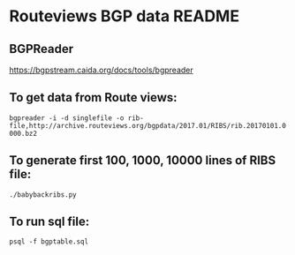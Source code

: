 # Routeviews BGP data README

## BGPReader
https://bgpstream.caida.org/docs/tools/bgpreader

## To get data from Route views:
```bgpreader -i -d singlefile -o rib-file,http://archive.routeviews.org/bgpdata/2017.01/RIBS/rib.20170101.0000.bz2```

## To generate first 100, 1000, 10000 lines of RIBS file:
```./babybackribs.py```

## To run sql file:
```psql -f bgptable.sql```
